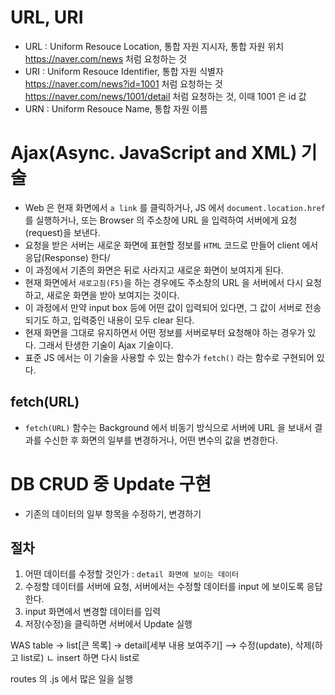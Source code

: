 # URL, URI
- URL : Uniform Resouce Location, 통합 자원 지시자, 통합 자원 위치  
  https://naver.com/news 처럼 요청하는 것
- URI : Uniform Resouce Identifier, 통합 자원 식별자  
  https://naver.com/news?id=1001 처럼 요청하는 것  
  https://naver.com/news/1001/detail 처럼 요청하는 것, 이때 1001 은 id 값
- URN : Uniform Resouce Name, 통합 자원 이름

# Ajax(Async. JavaScript and XML) 기술
- Web 은 현재 화면에서 `a link` 를 클릭하거나, JS 에서 `document.location.href` 를 실행하거나, 또는 Browser 의 주소창에 URL 을 입력하여 서버에게 요청(request)을 보낸다.
- 요청을 받은 서버는 새로운 화면에 표현할 정보를 `HTML` 코드로 만들어 client 에서 응답(Response) 한다/
- 이 과정에서 기존의 화면은 뒤로 사라지고 새로운 화면이 보여지게 된다.
- 현재 화면에서 `새로고침(F5)`을 하는 경우에도 주소창의 URL 을 서버에서 다시 요청하고, 새로운 화면을 받아 보여지는 것이다.
- 이 과정에서 만약 input box 등에 어떤 값이 입력되어 있다면, 그 값이 서버로 전송되기도 하고, 입력중인 내용이 모두 clear 된다.
- 현재 화면을 그대로 유지하면서 어떤 정보를 서버로부터 요청해야 하는 경우가 있다. 그래서 탄생한 기술이 Ajax 기술이다.
- 표준 JS 에서는 이 기술을 사용할 수 있는 함수가 `fetch()` 라는 함수로 구현되어 있다. 

## fetch(URL)
- `fetch(URL)` 함수는 Background 에서 비동기 방식으로 서버에 URL 을 보내서 결과를 수신한 후 화면의 일부를 변경하거나, 어떤 변수의 값을 변경한다.

# DB CRUD 중 Update 구현
- 기존의 데이터의 일부 항목을 수정하기, 변경하기

## 절차
1. 어떤 데이터를 수정할 것인가 : `detail 화면에 보이는 데이터`
2. 수정할 데이터를 서버에 요청, 서버에서는 수정할 데이터를 input 에 보이도록 응답한다.
3. input 화면에서 변경할 데이터를 입력
4. 저장(수정)을 클릭하면 서버에서 Update 실행




WAS
table -> list[큰 목록]   -> detail[세부 내용 보여주기] --> 수정(update), 삭제(하고 list로)
         ㄴ insert 하면 다시 list로

  routes 의 .js 에서 많은 일을 실행